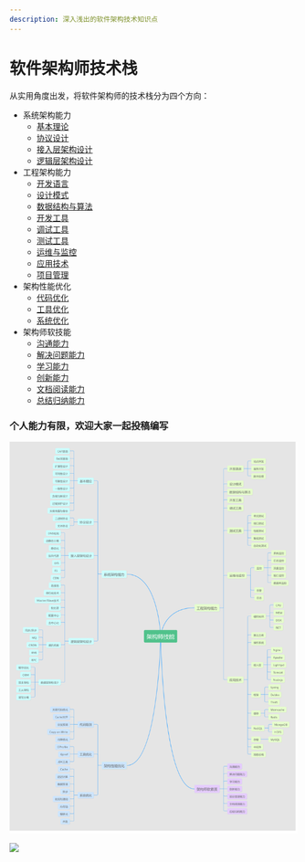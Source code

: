 ```yaml
---
description: 深入浅出的软件架构技术知识点
---
```


# 软件架构师技术栈

从实用角度出发，将软件架构师的技术栈分为四个方向：

* 系统架构能力
  * [基本理论](1-the-capability-of-system-architecture/1.-ji-ben-li-lun/)
  * [协议设计](1-the-capability-of-system-architecture/untitled-1.md)
  * [接入层架构设计](1-the-capability-of-system-architecture/3.-jie-ru-ceng-jia-gou-she-ji.md)
  * [逻辑层架构设计](1-the-capability-of-system-architecture/4.-luo-ji-ceng-jia-gou-she-ji.md)
* 工程架构能力
  * [开发语言](2-the-capability-of-engineering-architecture/untitled/)
  * [设计模式](2-the-capability-of-engineering-architecture/2.-she-ji-mo-shi/)
  * [数据结构与算法](2-the-capability-of-engineering-architecture/3.-shu-ju-jie-gou-yu-suan-fa.md)
  * [开发工具](2-the-capability-of-engineering-architecture/4.-kai-fa-gong-ju.md)
  * [调试工具](2-the-capability-of-engineering-architecture/5.-tiao-shi-gong-ju.md)
  * [测试工具](2-the-capability-of-engineering-architecture/6.-ce-shi-gong-ju.md)
  * [运维与监控](2-the-capability-of-engineering-architecture/7.-yun-wei-yu-jian-kong.md)
  * [应用技术](2-the-capability-of-engineering-architecture/8.-ying-yong-ji-shu.md)
  * [项目管理](2-the-capability-of-engineering-architecture/9.-xiang-mu-guan-li.md)
* 架构性能优化
  * [代码优化](3-performance-optimization/untitled.md)
  * [工具优化](3-performance-optimization/2.-gong-ju-you-hua.md)
  * [系统优化](3-performance-optimization/3.-xi-tong-you-hua.md)
* 架构师软技能
  * [沟通能力](4-soft-skill/untitled.md)
  * [解决问题能力](4-soft-skill/2.-jie-jue-wen-ti-neng-li.md)
  * [学习能力](4-soft-skill/3.-xue-xi-neng-li.md)
  * [创新能力](4-soft-skill/4.-chuang-xin-neng-li.md)
  * [文档阅读能力](4-soft-skill/5.-wen-dang-yue-du-neng-li.md)
  * [总结归纳能力](4-soft-skill/6.-zong-jie-gui-na-neng-li.md)

### 个人能力有限，欢迎大家一起投稿编写

![](.gitbook/assets/5d4e306be4b09965fabdc48c-1.png)



![](../assets/5d4e306be4b09965fabdc48c-1.png)

